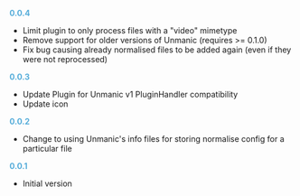 
**<span style="color:#56adda">0.0.4</span>**
- Limit plugin to only process files with a "video" mimetype
- Remove support for older versions of Unmanic (requires >= 0.1.0)
- Fix bug causing already normalised files to be added again (even if they were not reprocessed)

**<span style="color:#56adda">0.0.3</span>**
- Update Plugin for Unmanic v1 PluginHandler compatibility
- Update icon

**<span style="color:#56adda">0.0.2</span>**
- Change to using Unmanic's info files for storing normalise config for a particular file

**<span style="color:#56adda">0.0.1</span>**
- Initial version
